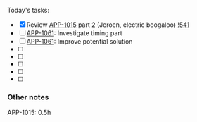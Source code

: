 Today's tasks:
- [x] Review [APP-1015](https://agxeed.atlassian.net/browse/APP-1015) part 2 (Jeroen, electric boogaloo) [!541](https://bitbucket.org/%7Bd35c8094-5f60-4b6d-822d-562b3e8ede29%7D/%7Bbfac55fe-ac96-4108-8c54-f0906c1b9477%7D/pull-requests/541)
- [ ] [APP-1061](https://agxeed.atlassian.net/browse/APP-1061): Investigate timing part
- [ ] [APP-1061](https://agxeed.atlassian.net/browse/APP-1061): Improve potential solution
- [ ] 
- [ ] 
- [ ] 
- [ ] 
- [ ]  

### Other notes

APP-1015: 0.5h